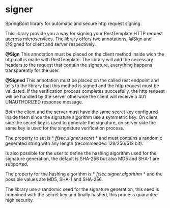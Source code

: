 # signer
SpringBoot library for automatic and secure http request signing.

This library provide you a way for signing your RestTemplate HTTP request accross microservices.
The library offers two annotations, @Sign and @Signed for client and server respectively.

**@Sign**
This annotation must be placed on the client method inside wich the http call is made with RestTemplate.
The library will add the necessary headers to the request that contain the signature, everything happens transparently for the user.

**@Signed**
This annotation must be placed on the called rest endpoint and tells to the library that this method is signed and the http request must be validated.
If the verification process completes succesfully, the http request will be handled by the server otherwise the client will receive a 401 UNAUTHORIZED response message.

Both the client and the server must have the same secret key configured inside them since the signature algorithm use a symmetric key.
On client side the secret key is used to generate the signature, on server side the same key is used for the singnature verification process.

The property to set is * *ffsec.signer.secret* * and must contains a randomic generated string with any length (recommended 128/256/512 bit).

Is also possible for the user to define the hashing algorithm used for the signature generation, the default is SHA-256 but also MD5 and SHA-1 are supported.

The property for the hashing algorithm is * *ffsec.signer.algorithm* * and the possible values are MD5, SHA-1 and SHA-256.

The library use a randomic seed for the signature generation, this seed is combined with the secret key and finally hashed, 
this process guarantee high security.

